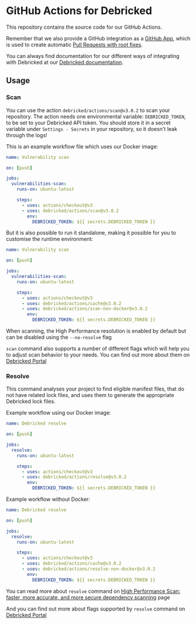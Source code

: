 # GitHub Actions for Debricked

This repository contains the source code for our GitHub Actions.

Remember that we also provide a GitHub integration as a [GitHub App](https://github.com/apps/debricked/), which is used to create automatic [Pull Requests with root fixes](https://portal.debricked.com/vulnerability-management-43/debricked-s-pull-requests-201).

You can always find documentation for our different ways of integrating with Debricked at our [Debricked documentation](https://debricked.com/docs/integrations/ci-build-systems/github.html#github-actions).

## Usage

### Scan

You can use the action `debricked/actions/scan@v3.0.2` to scan your repository.
The action needs one environmental variable: `DEBRICKED_TOKEN`, to be set to your Debricked API token.
You should store it in a secret variable under `Settings - Secrets` in your repository, so it doesn't leak through the logs!

This is an example workflow file which uses our Docker image:

```yaml
name: Vulnerability scan

on: [push]

jobs:
  vulnerabilities-scan:
    runs-on: ubuntu-latest

    steps:
      - uses: actions/checkout@v3
      - uses: debricked/actions/scan@v3.0.2
        env:
          DEBRICKED_TOKEN: ${{ secrets.DEBRICKED_TOKEN }}
```

But it is also possible to run it standalone, making it possible for you to customise the runtime environment:

```yaml
name: Vulnerability scan

on: [push]

jobs:
  vulnerabilities-scan:
    runs-on: ubuntu-latest

    steps:
      - uses: actions/checkout@v3
      - uses: debricked/actions/cache@v3.0.2
      - uses: debricked/actions/scan-non-docker@v3.0.2
        env:
          DEBRICKED_TOKEN: ${{ secrets.DEBRICKED_TOKEN }}
```

When scanning, the High Performance resolution is enabled by default but can be disabled using the `--no-resolve` flag

`scan` command also supports a number of different flags which will help you to adjust scan behavior to your needs. You can find out more about them on [Debricked Portal](https://portal.debricked.com/debricked-cli-63/debricked-cli-documentation-298?postid=472#scan)

### Resolve

This command analyses your project to find eligible manifest files, that do not have related lock files, and uses them to generate the appropriate Debricked lock files.

Example workflow using our Docker image:

```yaml
name: Debricked resolve

on: [push]

jobs:
  resolve:
    runs-on: ubuntu-latest

    steps:
      - uses: actions/checkout@v3
      - uses: debricked/actions/resolve@v3.0.2
        env:
          DEBRICKED_TOKEN: ${{ secrets.DEBRICKED_TOKEN }}
```

Example workflow without Docker:

```yaml
name: Debricked resolve

on: [push]

jobs:
  resolve:
    runs-on: ubuntu-latest

    steps:
      - uses: actions/checkout@v3
      - uses: debricked/actions/cache@v3.0.2
      - uses: debricked/actions/resolve-non-docker@v3.0.2
        env:
          DEBRICKED_TOKEN: ${{ secrets.DEBRICKED_TOKEN }}
```

You can read more about `resolve` command on [High Performance Scan: faster, more accurate, and more secure dependency scanning](https://portal.debricked.com/debricked-cli-63/high-performance-scan-faster-more-accurate-and-more-secure-dependency-scanning-293) page

And you can find out more about flags supported by `resolve` command on [Debricked Portal](https://portal.debricked.com/debricked-cli-63/debricked-cli-documentation-298?postid=472#resolve) 